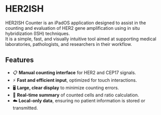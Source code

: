 # HER2ISH

HER2ISH Counter is an iPadOS application designed to assist in the counting and evaluation of HER2 gene amplification using in situ hybridization (ISH) techniques.  
It is a simple, fast, and visually intuitive tool aimed at supporting medical laboratories, pathologists, and researchers in their workflow.

## Features

- 📋 **Manual counting interface** for HER2 and CEP17 signals.
- ⚡ **Fast and efficient input**, optimized for touch interactions.
- 🖥️ **Large, clear display** to minimize counting errors.
- 🎯 **Real-time summary** of counted cells and ratio calculation.
- ☁️ **Local-only data**, ensuring no patient information is stored or transmitted.

